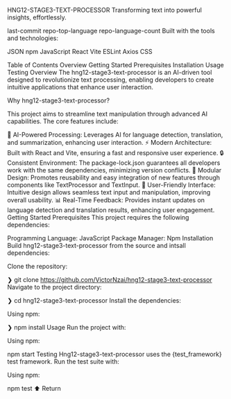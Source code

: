 HNG12-STAGE3-TEXT-PROCESSOR
Transforming text into powerful insights, effortlessly.

last-commit repo-top-language repo-language-count
Built with the tools and technologies:

JSON npm JavaScript React Vite ESLint Axios CSS

Table of Contents
Overview
Getting Started
Prerequisites
Installation
Usage
Testing
Overview
The hng12-stage3-text-processor is an AI-driven tool designed to revolutionize text processing, enabling developers to create intuitive applications that enhance user interaction.

Why hng12-stage3-text-processor?

This project aims to streamline text manipulation through advanced AI capabilities. The core features include:

🤖 AI-Powered Processing: Leverages AI for language detection, translation, and summarization, enhancing user interaction.
⚡ Modern Architecture: Built with React and Vite, ensuring a fast and responsive user experience.
🔒 Consistent Environment: The package-lock.json guarantees all developers work with the same dependencies, minimizing version conflicts.
🔄 Modular Design: Promotes reusability and easy integration of new features through components like TextProcessor and TextInput.
🎨 User-Friendly Interface: Intuitive design allows seamless text input and manipulation, improving overall usability.
📊 Real-Time Feedback: Provides instant updates on language detection and translation results, enhancing user engagement.
Getting Started
Prerequisites
This project requires the following dependencies:

Programming Language: JavaScript
Package Manager: Npm
Installation
Build hng12-stage3-text-processor from the source and intsall dependencies:

Clone the repository:

❯ git clone https://github.com/VictorNzai/hng12-stage3-text-processor
Navigate to the project directory:

❯ cd hng12-stage3-text-processor
Install the dependencies:

Using npm:

❯ npm install
Usage
Run the project with:

Using npm:

npm start
Testing
Hng12-stage3-text-processor uses the {test_framework} test framework. Run the test suite with:

Using npm:

npm test
⬆ Return
